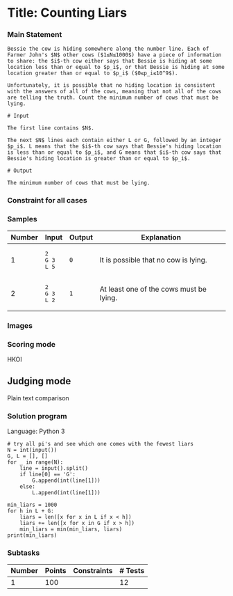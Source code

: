 # Title: Counting Liars
### Main Statement
```!
Bessie the cow is hiding somewhere along the number line. Each of Farmer John's $N$ other cows ($1≤N≤1000$) have a piece of information to share: the $i$-th cow either says that Bessie is hiding at some location less than or equal to $p_i$, or that Bessie is hiding at some location greater than or equal to $p_i$ ($0≤p_i≤10^9$).

Unfortunately, it is possible that no hiding location is consistent with the answers of all of the cows, meaning that not all of the cows are telling the truth. Count the minimum number of cows that must be lying.

# Input

The first line contains $N$.

The next $N$ lines each contain either L or G, followed by an integer $p_i$. L means that the $i$-th cow says that Bessie's hiding location is less than or equal to $p_i$, and G means that $i$-th cow says that Bessie's hiding location is greater than or equal to $p_i$.

# Output

The minimum number of cows that must be lying.
```

### Constraint for all cases

### Samples
|Number|Input|Output|Explanation|
|---|---|---|---|
|1|<pre>2<br>G 3<br>L 5</pre>|```0```|It is possible that no cow is lying.|
|2|<pre>2<br>G 3<br>L 2</pre>|```1```|At least one of the cows must be lying.|

### Images

### Scoring mode
HKOI

## Judging mode
Plain text comparison

### Solution program
Language: Python 3
```python!
# try all pi's and see which one comes with the fewest liars
N = int(input())
G, L = [], []
for _ in range(N):
    line = input().split()
    if line[0] == 'G':
        G.append(int(line[1]))
    else:
        L.append(int(line[1]))

min_liars = 1000
for h in L + G:
    liars = len([x for x in L if x < h])
    liars += len([x for x in G if x > h])
    min_liars = min(min_liars, liars)
print(min_liars)
```

### Subtasks
|Number|Points|Constraints|# Tests|
|---|---|---|---|
|1|100||12|
